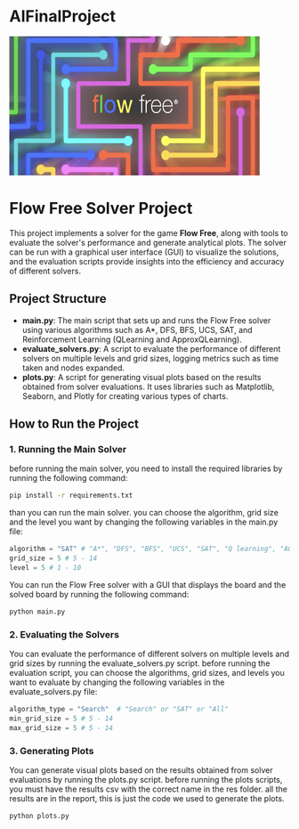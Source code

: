 # AIFinalProject

<img src="readme_img.png" alt="Description of image" width="450" height="250">


# Flow Free Solver Project

This project implements a solver for the game **Flow Free**, along with tools to evaluate the solver's performance and generate analytical plots. The solver can be run with a graphical user interface (GUI) to visualize the solutions, and the evaluation scripts provide insights into the efficiency and accuracy of different solvers.

## Project Structure

- **main.py**: The main script that sets up and runs the Flow Free solver using various algorithms such as A*, DFS, BFS, UCS, SAT, and Reinforcement Learning (QLearning and ApproxQLearning).
- **evaluate_solvers.py**: A script to evaluate the performance of different solvers on multiple levels and grid sizes, logging metrics such as time taken and nodes expanded.
- **plots.py**: A script for generating visual plots based on the results obtained from solver evaluations. It uses libraries such as Matplotlib, Seaborn, and Plotly for creating various types of charts.

## How to Run the Project

### 1. Running the Main Solver
before running the main solver, you need to install the required libraries by running the following command:

```bash
pip install -r requirements.txt
```

than you can run the main solver. you can choose the algorithm, grid size and the level you want 
by changing the following variables in the main.py file:

```python
algorithm = "SAT" # "A*", "DFS", "BFS", "UCS", "SAT", "Q learning", "AQ learning"
grid_size = 5 # 5 - 14
level = 5 # 1 - 10
```

You can run the Flow Free solver with a GUI that displays the board and the solved board
by running the following command:

```bash
python main.py
```

### 2. Evaluating the Solvers
You can evaluate the performance of different solvers on multiple levels and grid sizes by running the evaluate_solvers.py script.
before running the evaluation script, you can choose the algorithms, grid sizes, and levels you want to evaluate by changing the following variables in the evaluate_solvers.py file:

```python
algorithm_type = "Search"  # "Search" or "SAT" or "All"
min_grid_size = 5 # 5 - 14
max_grid_size = 5 # 5 - 14
```

### 3. Generating Plots
You can generate visual plots based on the results obtained from solver evaluations by running the plots.py script.
before running the plots scripts, you must have the results csv with the correct name in the res folder.
all the results are in the report, this is just the code we used to generate the plots.

```bash
python plots.py
```


